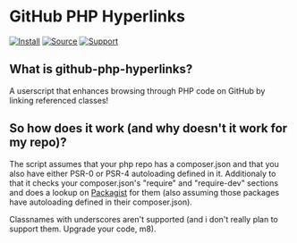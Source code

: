 # GitHub PHP Hyperlinks
[![Install](https://raw.github.com/jerone/UserScripts/master/_resources/Install-button.png)](https://github.com/Koopzington/github-php-hyperlinks/raw/master/github-php-hyperlinks.user.js)
[![Source](https://raw.github.com/jerone/UserScripts/master/_resources/Source-button.png)](https://github.com/Koopzington/github-php-hyperlinks/blob/master/github-php-hyperlinks.user.js)
[![Support](https://raw.github.com/jerone/UserScripts/master/_resources/Support-button.png)](https://github.com/Koopzington/github-php-hyperlinks/issues)

## What is github-php-hyperlinks?
A userscript that enhances browsing through PHP code on GitHub by linking referenced classes!
## So how does it work (and why doesn't it work for my repo)?
The script assumes that your php repo has a composer.json and that you also have either PSR-0 or PSR-4 autoloading defined in it.
Additionaly to that it checks your composer.json's "require" and "require-dev" sections and does a lookup on [Packagist](packagist.org) for them (also assuming those packages have autoloading defined in their composer.json).

Classnames with underscores aren't supported (and i don't really plan to support them. Upgrade your code, m8).
